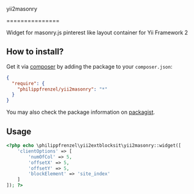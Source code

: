 yii2masonry

===============

Widget for masonry.js pinterest like layout container for Yii Framework 2

How to install?
---------------

Get it via [composer](http://getcomposer.org/) by adding the package to your `composer.json`:

```json
{
  "require": {
    "philippfrenzel/yii2masonry": "*"
  }
}
```

You may also check the package information on [packagist](https://packagist.org/packages/philippfrenzel/yii2masonry).

Usage
-----

```php
<?php echo \philippfrenzel\yii2extblocksit\yii2masonry::widget([
    'clientOptions' => [
		'numOfCol' => 5,
        'offsetX' => 5,
        'offsetY' => 5,
        'blockElement' => 'site_index'
    ]
]); ?>
```